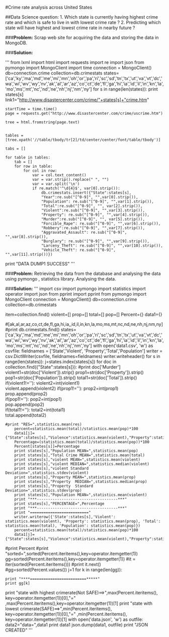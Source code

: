 #Crime rate analysis across United States

##Data Science question: 1. Which state is currently having highest crime rate and which is safe to live in with lowest crime rate ?
    2.  Predicting which state will have highest and lowest crime rate in nearby future ?

###**Problem:** Scrap web site for acquiring the data and storing the data in MongoDB.

###**Solution:**

'''
from lxml import html
import requests
import re
import json
from pymongo import MongoClient
import time
connection = MongoClient()
db=connection.crime
collection=db.crimestats
states=['ca','ky','ma','md','me','mi','mn','oh','or','pa','ri','sc','sd','tn','tx','ut','va','vt','dc','wa','wi','wv','wy','nv','ak','al','ar','az','co','ct','de','fl','ga','hi','ia','id','il','in','kn','la','mo','ms','mt','nc','nd','ne','nh','nj','nm','ny']
for s in range(len(states)):
    print states[s]
    link1="http://www.disastercenter.com/crime/"+states[s]+"crime.htm"

    startTime = time.time()
    page = requests.get("http://www.disastercenter.com/crime/uscrime.htm")

    tree = html.fromstring(page.text)


    tables = [tree.xpath('//table/tbody/tr[2]/td/center/center/font/table/tbody')]

    tabs = []

    for table in tables:
        tab = []
        for row in table:
            for col in row:
                var = col.text_content()
                var = var.strip().replace(" ", "")
                var = var.split('\n')
                if re.match('^\d{4}$', var[0].strip()):
                    db.crimestats.insert({"State":states[s],
                    "Year":re.sub("[^0-9]", "",var[0].strip()),
                    "Population": re.sub("[^0-9]", "",var[1].strip()),
                    "Total":re.sub("[^0-9]", "", var[2].strip()),
                    "Violent":re.sub("[^0-9]", "",var[3].strip()),
                    "Property": re.sub("[^0-9]", "",var[4].strip()),
                    "Murder":re.sub("[^0-9]", "", var[5].strip()),
                    "Forcible_Rape": re.sub("[^0-9]", "",var[6].strip()),
                    "Robbery":re.sub("[^0-9]", "",var[7].strip()),
                    "Aggravated_Assault": re.sub("[^0-9]", "",var[8].strip()),
                    "Burglary": re.sub("[^0-9]", "",var[9].strip()),
                    "Larceny_Theft": re.sub("[^0-9]", "",var[10].strip()),
                    "Vehicle_Theft": re.sub("[^0-9]", "",var[11].strip())})

print "DATA DUMP1 SUCCESS"
'''

###**Problem:** Retrieving the data from the database and analysing the data using pymongo , statistics library. Analysing the data.


###**Solution:**
'''
import csv
import pymongo
import statistics
import operator
import json
from pprint import pprint
from pymongo import MongoClient
connection = MongoClient()
db=connection.crime
collection=db.crimestats



item=collection.find()
violent=[]
prop=[]
total=[]
pop=[]
Percent={}
data1={}

#[ak,al,ar,az,co,ct,de,fl,ga,hi,ia,,id,il,in,kn,la,mo,ms,mt,nc,nd,ne,nh,nj,nm,ny]
#print db.crimestats.find()
states=['ca','ky','ma','md','me','mi','mn','oh','or','pa','ri','sc','sd','tn','tx','ut','va','vt','dc','wa','wi','wv','wy','nv','ak','al','ar','az','co','ct','de','fl','ga','hi','ia','id','il','in','kn','la','mo','ms','mt','nc','nd','ne','nh','nj','nm','ny']
with open('data1.csv', 'w') as csvfile:
    fieldnames = ['State','Violent', 'Property','Total','Population']
    writer = csv.DictWriter(csvfile, fieldnames=fieldnames)
    writer.writeheader()
    for s in range(len(states)):
        j=states.index(states[s])
        for doc in collection.find({"State":states[s]}):
            #print doc['Murder']
            violent1=str(doc['Violent']).strip()
            prop1=str(doc['Property']).strip()
            pop1=str(doc['Population']).strip()
            total1=str(doc['Total']).strip() 
            if(violent1!=''):
             violent2=int(violent1)    
             violent.append(violent2)
            if(prop1!=''):
             prop2=int(prop1)    
             prop.append(prop2)         
            if(pop1!=''):
             pop2=int(pop1)    
             pop.append(pop2)         
            if(total1!=''):
             total2=int(total1)    
             total.append(total2) 


    #print "RES=",statistics.mean(res)
        percent=statistics.mean(total)/statistics.mean(pop)*100
        data1[j]={"State":states[s],"Violence":statistics.mean(violent),"Property":statistics.mean(prop),"Percent":percent}     
        Percentage=(statistics.mean(total)/statistics.mean(pop))*100
        Percent[states[s]]=Percentage
        print states[s],"Population MEAN=",statistics.mean(pop)
        print states[s],"Total Crime MEAN=",statistics.mean(total)
        print states[s],"violent MEAN=",statistics.mean(violent)
        print states[s],"violent MEDIAN=",statistics.median(violent)    
        print states[s],"violent Standard Deviation=",statistics.stdev(violent)
        print states[s],"Property MEAN=",statistics.mean(prop)
        print states[s],"Property  MEDIAN=",statistics.median(prop)    
        print states[s],"Property  Standard Deviation=",statistics.stdev(prop)
        print states[s],"Population MEAN=",statistics.mean(violent)
        print "***------------------------------------***"
        print states[s],"PERCENTAGE=",Percentage
        print "***------------------------------------***"
        print "=========================="
        writer.writerow({'State':states[s],'Violent': statistics.mean(violent), 'Property': statistics.mean(prop), 'Total': statistics.mean(total), 'Population': statistics.mean(pop)})
        percent=statistics.mean(total)/statistics.mean(pop)*100
        data1[j]={"State":states[s],"Violence":statistics.mean(violent),"Property":statistics.mean(prop),"Percent":percent}
#print Percent
#print "sorted=",sorted(Percent.iteritems(),key=operator.itemgetter(1))
gg=sorted(Percent.iteritems(),key=operator.itemgetter(1))
#it = iter(sorted(Percent.iteritems()))
#print it.next()
#gg=sorted(Percent.values())
j=1
for k in range(len(gg)):
    
    print "****=========================*****"
    print gg[k]
    

print "state with highest crimerate(Not SAFE)==>",max(Percent.iteritems(), key=operator.itemgetter(1))[0],"=" ,max(Percent.iteritems(),key=operator.itemgetter(1))[1]
print "state with lowest crimerate(SAFE)==>",min(Percent.iteritems(), key=operator.itemgetter(1))[0],"=" ,min(Percent.iteritems(), key=operator.itemgetter(1))[1]
with open('data.json', 'w') as outfile:
    data2="data=",data1
    print data1
    json.dump(data1, outfile)
    print "JSON CREATED"
'''
